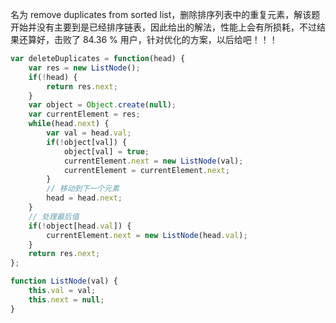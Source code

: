 名为 remove duplicates from sorted list，删除排序列表中的重复元素，解该题开始并没有主要到是已经排序链表，因此给出的解法，性能上会有所损耗，不过结果还算好，击败了 84.36 % 用户，针对优化的方案，以后给吧！！！
```js
var deleteDuplicates = function(head) {
    var res = new ListNode();
    if(!head) {
        return res.next;
    }
    var object = Object.create(null);
    var currentElement = res;
    while(head.next) {
        var val = head.val;
        if(!object[val]) {
            object[val] = true;
            currentElement.next = new ListNode(val);
            currentElement = currentElement.next;
        }
        // 移动到下一个元素
        head = head.next;
    }
    // 处理最后值
    if(!object[head.val]) {
        currentElement.next = new ListNode(head.val);
    }
    return res.next;
};

function ListNode(val) {
    this.val = val;
    this.next = null;
}
```